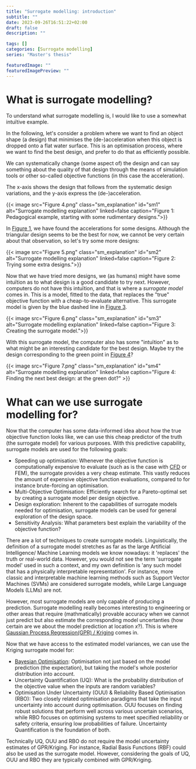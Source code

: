 ```yaml
---
title: "Surrogate modelling: introduction"
subtitle: ""
date: 2023-09-26T16:51:22+02:00
draft: false
description: ""

tags: []
categories: [Surrogate modelling]
series: "Master's thesis"

featuredImage: ""
featuredImagePreview: ""
---
```


# What is surrogate modelling?
To understand what surrogate modelling is, I would like to use a somewhat intuïtive example.

In the following, let's consider a problem where we want to find an object shape (a design) that minimises the (de-)acceleration when this object is dropped onto a flat water surface. This is an optimisation process, where we want to find the best design, and prefer to do that as efficiently possible. 

We can systematically change (some aspect of) the design and can say something about the quality of that design through the means of simulation tools or other so-called objective functions (in this case the acceleration).

The x-axis shows the design that follows from the systematic design variations, and the y-axis express the (de-)acceleration.

{{< image src="Figure 4.png" class="sm_explanation" id="sm1" alt="Surrogate modelling explanation" linked=false caption="Figure 1: Pedagogical example, starting with some rudimentary designs.">}}

In [Figure 1](#sm1), we have found the accelerations for some designs. Although the triangular design seems to be the best for now, we cannot be very certain about that observation, so let's try some more designs:

{{< image src="Figure 5.png" class="sm_explanation" id="sm2" alt="Surrogate modelling explanation" linked=false caption="Figure 2: Trying some extra designs.">}}

Now that we have tried more designs, we (as humans) might have some intuïtion as to what design is a good candidate to try next. However, computers do not have this intuïtion, and that is where a *surrogate model* comes in. This is a model, fitted to the data, that replaces the "true" objective function with a cheap-to-evaluate alternative. This surrogate model is given by the blue dashed line in [Figure 3](#sm3).
<!-- , which typically is very expensive to obtain. -->

{{< image src="Figure 6.png" class="sm_explanation" id="sm3" alt="Surrogate modelling explanation" linked=false caption="Figure 3: Creating the surrogate model.">}}

With this surrogate model, the computer also has some "intuïtion" as to what might be an interesting candidate for the best design. Maybe try the design corresponding to the green point in [Figure 4](#sm4)?

{{< image src="Figure 7.png" class="sm_explanation" id="sm4" alt="Surrogate modelling explanation" linked=false caption="Figure 4: Finding the next best design: at the green dot?" >}}


# What can we use surrogate modelling for?
Now that the computer has some data-informed idea about how the true objective function looks like, we can use this cheap predictor of the truth (the surrogate model) for various purposes. With this predictive capability, surrogate models are used for the following goals:
- Speeding up optimisation: Whenever the objective function is computationally expensive to evaluate (such as is the case with [CFD](../../posts/CFD) or FEM), the surrogate provides a very cheap estimate. This vastly reduces the amount of expensive objective function evaluations, compared to for instance brute-forcing an optimisation.
- Multi-Objective Optimisation: Efficiently search for a Pareto-optimal set by creating a surrogate model per design objective.
- Design exploration: Inherent to the capabilities of surrogate models needed for optimisation, surrogate models can be used for general exploration of the design space.
- Sensitivity Analysis: What parameters best explain the variability of the objective function? 
<!-- The tuned hyperparameters in the  -->

There are a lot of techniques to create surrogate models. Linguistically, the definition of a surrogate model stretches as far as the large Artificial Intelligence/ Machine Learning models we know nowadays: it 'replaces' the truth or real-world data. However, you would not see the term 'surrogate model' used in such a context, and my own definition is 'any such model that has a physically interpretable representation'. For instance, more classic and interpretable machine learning methods such as Support Vector Machines (SVMs) are considered surrogate models, while Large Language Models (LLMs) are not. 

However, most surrogate models are only capable of producing a prediction. Surrogate modelling really becomes interesting to engineering or other areas that require (mathmatically) provable accuracy when we cannot just predict but also estimate the corresponding model uncertanties (how certain are we about the model prediction at location $x$?). This is where [Gaussian Process Regression(GPR) / Kriging](../../posts/kriging/) comes in. 

Now that we have access to the estimated model variances, we can use the Kriging surrogate model for:
- [Bayesian Optimisation](../../posts/mfEGO/): Optimisation not just based on the model prediction (the expectation), but taking the model's whole posterior distribution into account.
- Uncertainty Quantification (UQ): What is the probability distribution of the objective value when the inputs are random variables?
- Optimisation Under Uncertainty (OUU) & Reliability Based Optimisation (RBO): Two closely related optimisation paradigms that take the input uncertainty into account during optimisation. OUU focuses on finding robust solutions that perform well across various uncertain scenarios, while RBO focuses on optimising systems to meet specified reliability or safety criteria, ensuring low probabilities of failure. Uncertainty Quantification is the foundation of both.

Technically UQ, OUU and RBO do not require the model uncertainty estimates of GPR/Kriging. For instance, Radial Basis Functions (RBF) could also be used as the surrogate model. However, considering the goals of UQ, OUU and RBO they are typically combined with GPR/Kriging.

<!-- - [Optimisation under uncertainty](../../posts/kriging/index.md#including-and-handling-noise) -->